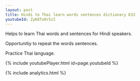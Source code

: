 ```yaml
---
layout: post
title: Hindi to Thai learn words sentences dictionary 633 
youtubeId: ZyK8TxRr5zI
---
```

 
 
Helps to learn Thai words and sentences for Hindi speakers.

Opportunitiy to repeat the words sentences. 

Practice Thai language. 
 
{% include youtubePlayer.html id=page.youtubeId %}
 
 
{% include analytics.html %}